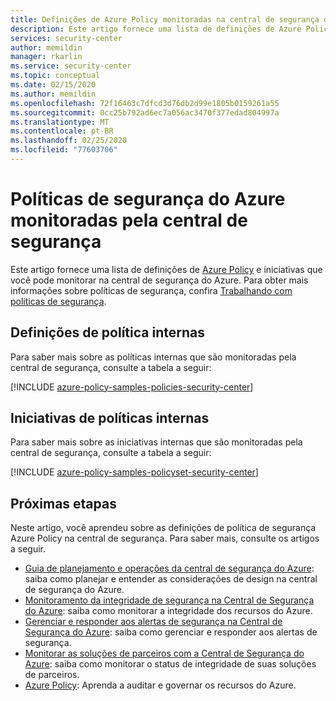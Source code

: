 ```yaml
---
title: Definições de Azure Policy monitoradas na central de segurança do Azure | Microsoft Docs
description: Este artigo fornece uma lista de definições de Azure Policy que você pode monitorar na central de segurança do Azure.
services: security-center
author: memildin
manager: rkarlin
ms.service: security-center
ms.topic: conceptual
ms.date: 02/15/2020
ms.author: memildin
ms.openlocfilehash: 72f16463c7dfcd3d76db2d99e1805b0159261a55
ms.sourcegitcommit: 0cc25b792ad6ec7a056ac3470f377edad804997a
ms.translationtype: MT
ms.contentlocale: pt-BR
ms.lasthandoff: 02/25/2020
ms.locfileid: "77603706"
---
```

# <a name="azure-security-policies-monitored-by-security-center"></a>Políticas de segurança do Azure monitoradas pela central de segurança

Este artigo fornece uma lista de definições de [Azure Policy](../governance/policy/overview.md) e iniciativas que você pode monitorar na central de segurança do Azure. Para obter mais informações sobre políticas de segurança, confira [Trabalhando com políticas de segurança](tutorial-security-policy.md).

## <a name="built-in-policy-definitions"></a>Definições de política internas

Para saber mais sobre as políticas internas que são monitoradas pela central de segurança, consulte a tabela a seguir:

[!INCLUDE [azure-policy-samples-policies-security-center](../../includes/azure-policy-samples-policies-security-center.md)]

## <a name="built-in-policy-initiatives"></a>Iniciativas de políticas internas

Para saber mais sobre as iniciativas internas que são monitoradas pela central de segurança, consulte a tabela a seguir:

[!INCLUDE [azure-policy-samples-policyset-security-center](../../includes/azure-policy-samples-policyset-security-center.md)]

## <a name="next-steps"></a>Próximas etapas

Neste artigo, você aprendeu sobre as definições de política de segurança Azure Policy na central de segurança. Para saber mais, consulte os artigos a seguir.

* [Guia de planejamento e operações da central de segurança do Azure](security-center-planning-and-operations-guide.md): saiba como planejar e entender as considerações de design na central de segurança do Azure.
* [Monitoramento da integridade de segurança na Central de Segurança do Azure](security-center-monitoring.md): saiba como monitorar a integridade dos recursos do Azure.
* [Gerenciar e responder aos alertas de segurança na Central de Segurança do Azure](security-center-managing-and-responding-alerts.md): saiba como gerenciar e responder aos alertas de segurança.
* [Monitorar as soluções de parceiros com a Central de Segurança do Azure](security-center-partner-solutions.md): saiba como monitorar o status de integridade de suas soluções de parceiros.
* [Azure Policy](../governance/policy/overview.md): Aprenda a auditar e governar os recursos do Azure.
